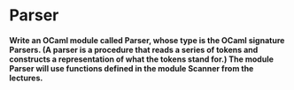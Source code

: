 # Parser
#### Write an OCaml module called Parser, whose type is the OCaml signature Parsers. (A parser is a procedure that reads a series of tokens and constructs a representation of what the tokens stand for.) The module Parser will use functions defined in the module Scanner from the lectures.
